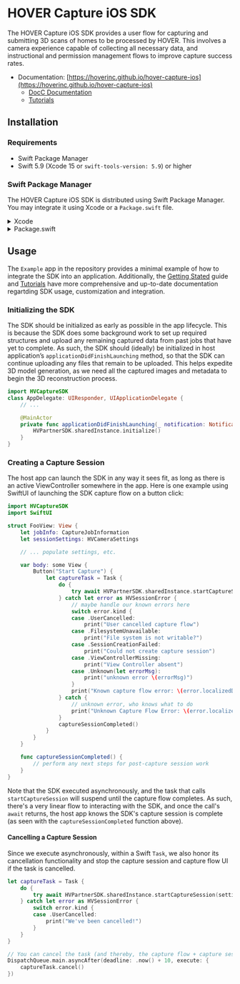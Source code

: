 # HOVER Capture iOS SDK

The HOVER Capture iOS SDK provides a user flow for capturing and submitting 3D scans of homes to be processed by HOVER. This involves a camera experience capable of collecting all necessary data, and instructional and permission management flows to improve capture success rates.

* Documentation: [https://hoverinc.github.io/hover-capture-ios](https://hoverinc.github.io/hover-capture-ios)
  * [DocC Documentation](https://hoverinc.github.io/hover-capture-ios/documentation/hvcapturesdk)
  * [Tutorials](https://hoverinc.github.io/hover-capture-ios/tutorials/tutorials)

## Installation

### Requirements

- Swift Package Manager
- Swift 5.9 (Xcode 15 or `swift-tools-version: 5.9`) or higher

### Swift Package Manager

The HOVER Capture iOS SDK is distributed using Swift Package Manager. You may integrate it using Xcode or a `Package.swift` file. 

<details>
<summary>Xcode</summary>
 
To integrate the SDK using Xcode, perform the following steps:

1. In the Xcode Project Navigator pane (on the left side), select your project.
2. Select your project under the PROJECT heading on the left-side panel
3. Select the Package Dependencies tab on the top
4. Click the + button under the Packages list.
5. In the "Search or Enter Package URL" search bar, enter the repository url (`https://github.com/hoverinc/hover-capture-ios.git`)
6. Click "Add Package"
7. Select a target to add the `HVCaptureSDK` library.

</details> 

<details>
<summary>Package.swift</summary>
 
To integrate the SDK into a Swift package, add the following line to your `dependencies` array in your `Package.swift` manifest:

```swift
.package(url: "https://github.com/hoverinc/hover-capture-ios.git", from: "2.0.0")
```

</details> 

## Usage

The `Example` app in the repository provides a minimal example of how to integrate the SDK into an application. Additionally, the [Getting Stated](https://hoverinc.github.io/hover-capture-ios/documentation/hvcapturesdk/gettingstarted) guide and [Tutorials](https://hoverinc.github.io/hover-capture-ios/tutorials/tutorials/) have more comprehensive and up-to-date documentation regartding SDK usage, customization and integration.

### Initializing the SDK

The SDK should be initialized as early as possible in the app lifecycle. This is because the SDK does some background work to set up required structures and upload any remaining captured data from past jobs that have yet to complete.
As such, the SDK should (ideally) be initialized in host application’s `applicationDidFinishLaunching` method, so that the SDK can continue uploading any files that remain to be uploaded. This helps expedite 3D model generation, as we need all the captured images and metadata to begin the 3D reconstruction process.

```swift
import HVCaptureSDK 
class AppDelegate: UIResponder, UIApplicationDelegate {
    // ...

    @MainActor
    private func applicationDidFinishLaunching(_ notification: Notification) {
        HVPartnerSDK.sharedInstance.initialize()
    }
}
```

### Creating a Capture Session

The host app can launch the SDK in any way it sees fit, as long as there is an active ViewController somewhere in the app. Here is one example using SwiftUI of launching the SDK capture flow on a button click:

```swift
import HVCaptureSDK 
import SwiftUI

struct FooView: View {
    let jobInfo: CaptureJobInformation
    let sessionSettings: HVCameraSettings

    // ... populate settings, etc. 

    var body: some View {
        Button("Start Capture") {
            let captureTask = Task {
                do {
                    try await HVPartnerSDK.sharedInstance.startCaptureSession(settings: sessionSettings, info: jobInfo)
                } catch let error as HVSessionError {
                    // maybe handle our known errors here
                    switch error.kind {
                    case .UserCancelled:
                        print("User cancelled capture flow")
                    case .FilesystemUnavailable:
                        print("File system is not writable?")
                    case .SessionCreationFailed:
                        print("Could not create capture session")
                    case .ViewControllerMissing:
                        print("View Controller absent")
                    case .Unknown(let errorMsg):
                        print("unknown error \(errorMsg)")
                    }
                    print("Known capture flow error: \(error.localizedDescription)")
                } catch {
                    // unknown error, who knows what to do
                    print("Unknown Capture Flow Error: \(error.localizedDescription)")
                }
                captureSessionCompleted()
            }
        }
    }

    func captureSessionCompleted() {
        // perform any next steps for post-capture session work
    }
}
```

Note that the SDK executed asynchronously, and the task that calls ``startCaptureSession`` will suspend until the capture flow completes. As such, there's a very linear flow to interacting with the SDK, and once the call's `await` returns, the host app knows the SDK's capture session is complete (as seen with the `captureSessionCompleted` function above).

#### Cancelling a Capture Session

Since we execute asynchronously, within a Swift ``Task``, we also honor its cancellation functionality and stop the capture session and capture flow UI if the task is cancelled. 

```swift
let captureTask = Task {
    do {
        try await HVPartnerSDK.sharedInstance.startCaptureSession(settings: sessionSettings, info: jobInfo)
    } catch let error as HVSessionError {
        switch error.kind {
        case .UserCancelled:
            print("We've been cancelled!")
        }
    }
}

// You can cancel the task (and thereby, the capture flow + capture session) like this:
DispatchQueue.main.asyncAfter(deadline: .now() + 10, execute: {
    captureTask.cancel()
})
```
